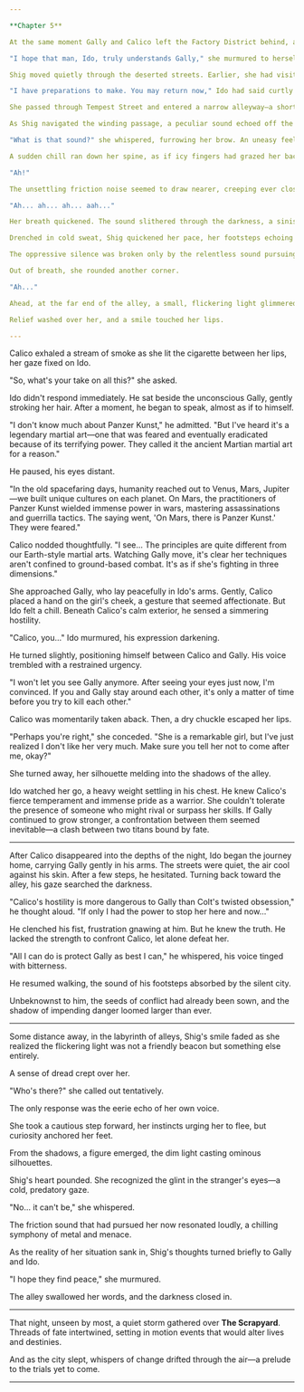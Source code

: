 ```yaml
---

**Chapter 5**

At the same moment Gally and Calico left the Factory District behind, a solitary figure made her way along the shadowed expanse of Tempest Street. It was Shig, the middle-aged prostitute, her footsteps echoing softly in the quiet night.

"I hope that man, Ido, truly understands Gally," she murmured to herself.

Shig moved quietly through the deserted streets. Earlier, she had visited Ido Daisuke's clinic to deliver a message from Calico, informing him that Gally had become a Hunter-Warrior and was now with Calico in the pleasure district.

"I have preparations to make. You may return now," Ido had said curtly before closing the door. Shig shrugged off his brusque demeanor. Since Calico hadn't instructed her to guide him further, she decided to make her way back alone.

She passed through Tempest Street and entered a narrow alleyway—a shortcut leading back to the heart of the pleasure district. The alley was scarcely a meter wide, twisting and turning like a labyrinth. Without streetlights, it was a maze shrouded in darkness, but for those who knew the way, it offered a swift path, cutting the journey time in half compared to the main roads.

As Shig navigated the winding passage, a peculiar sound echoed off the grimy walls—a faint, abrasive noise like something being dragged or rubbed together.

"What is that sound?" she whispered, furrowing her brow. An uneasy feeling settled in the pit of her stomach.

A sudden chill ran down her spine, as if icy fingers had grazed her back.

"Ah!"

The unsettling friction noise seemed to draw nearer, creeping ever closer, like the stealthy approach of a predator.

"Ah... ah... ah... aah..."

Her breath quickened. The sound slithered through the darkness, a sinister whisper that set her nerves on edge.

Drenched in cold sweat, Shig quickened her pace, her footsteps echoing in the narrow alley. She turned right, then left, navigating the maze by instinct, resisting the urge to glance over her shoulder.

The oppressive silence was broken only by the relentless sound pursuing her.

Out of breath, she rounded another corner.

"Ah..."

Ahead, at the far end of the alley, a small, flickering light glimmered—a beacon in the darkness.

Relief washed over her, and a smile touched her lips.

---
```


Calico exhaled a stream of smoke as she lit the cigarette between her lips, her gaze fixed on Ido.

"So, what's your take on all this?" she asked.

Ido didn't respond immediately. He sat beside the unconscious Gally, gently stroking her hair. After a moment, he began to speak, almost as if to himself.

"I don't know much about Panzer Kunst," he admitted. "But I've heard it's a legendary martial art—one that was feared and eventually eradicated because of its terrifying power. They called it the ancient Martian martial art for a reason."

He paused, his eyes distant.

"In the old spacefaring days, humanity reached out to Venus, Mars, Jupiter—we built unique cultures on each planet. On Mars, the practitioners of Panzer Kunst wielded immense power in wars, mastering assassinations and guerrilla tactics. The saying went, 'On Mars, there is Panzer Kunst.' They were feared."

Calico nodded thoughtfully. "I see... The principles are quite different from our Earth-style martial arts. Watching Gally move, it's clear her techniques aren't confined to ground-based combat. It's as if she's fighting in three dimensions."

She approached Gally, who lay peacefully in Ido's arms. Gently, Calico placed a hand on the girl's cheek, a gesture that seemed affectionate. But Ido felt a chill. Beneath Calico's calm exterior, he sensed a simmering hostility.

"Calico, you..." Ido murmured, his expression darkening.

He turned slightly, positioning himself between Calico and Gally. His voice trembled with a restrained urgency.

"I won't let you see Gally anymore. After seeing your eyes just now, I'm convinced. If you and Gally stay around each other, it's only a matter of time before you try to kill each other."

Calico was momentarily taken aback. Then, a dry chuckle escaped her lips.

"Perhaps you're right," she conceded. "She is a remarkable girl, but I've just realized I don't like her very much. Make sure you tell her not to come after me, okay?"

She turned away, her silhouette melding into the shadows of the alley.

Ido watched her go, a heavy weight settling in his chest. He knew Calico's fierce temperament and immense pride as a warrior. She couldn't tolerate the presence of someone who might rival or surpass her skills. If Gally continued to grow stronger, a confrontation between them seemed inevitable—a clash between two titans bound by fate.

---

After Calico disappeared into the depths of the night, Ido began the journey home, carrying Gally gently in his arms. The streets were quiet, the air cool against his skin. After a few steps, he hesitated. Turning back toward the alley, his gaze searched the darkness.

"Calico's hostility is more dangerous to Gally than Colt's twisted obsession," he thought aloud. "If only I had the power to stop her here and now..."

He clenched his fist, frustration gnawing at him. But he knew the truth. He lacked the strength to confront Calico, let alone defeat her.

"All I can do is protect Gally as best I can," he whispered, his voice tinged with bitterness.

He resumed walking, the sound of his footsteps absorbed by the silent city.

Unbeknownst to him, the seeds of conflict had already been sown, and the shadow of impending danger loomed larger than ever.

---

Some distance away, in the labyrinth of alleys, Shig's smile faded as she realized the flickering light was not a friendly beacon but something else entirely.

A sense of dread crept over her.

"Who's there?" she called out tentatively.

The only response was the eerie echo of her own voice.

She took a cautious step forward, her instincts urging her to flee, but curiosity anchored her feet.

From the shadows, a figure emerged, the dim light casting ominous silhouettes.

Shig's heart pounded. She recognized the glint in the stranger's eyes—a cold, predatory gaze.

"No... it can't be," she whispered.

The friction sound that had pursued her now resonated loudly, a chilling symphony of metal and menace.

As the reality of her situation sank in, Shig's thoughts turned briefly to Gally and Ido.

"I hope they find peace," she murmured.

The alley swallowed her words, and the darkness closed in.

---

That night, unseen by most, a quiet storm gathered over **The Scrapyard**. Threads of fate intertwined, setting in motion events that would alter lives and destinies.

And as the city slept, whispers of change drifted through the air—a prelude to the trials yet to come.

---